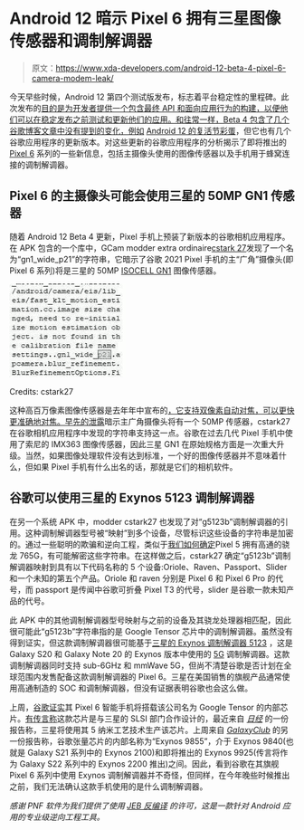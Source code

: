 # Android 12 暗示 Pixel 6 拥有三星图像传感器和调制解调器

> 原文：<https://www.xda-developers.com/android-12-beta-4-pixel-6-camera-modem-leak/>

今天早些时候，Android 12 第四个测试版发布，标志着平台稳定性的里程碑。此次发布的[目的是为开发者提供一个包含最终 API 和面向应用行为的构建，以便他们可以在稳定发布之前测试和更新他们的应用。和往常一样，Beta 4 包含了几个谷歌博客文章中没有提到的变化，例如](https://www.xda-developers.com/android-12-beta-4/) [Android 12 的复活节彩蛋](https://www.xda-developers.com/android-12-easter-egg-material-you/)，但它也有几个谷歌应用程序的更新版本。对这些更新的谷歌应用程序的分析揭示了即将推出的 [Pixel 6](https://www.xda-developers.com/google-pixel-6/) 系列的一些新信息，包括主摄像头使用的图像传感器以及手机用于蜂窝连接的调制解调器。

## Pixel 6 的主摄像头可能会使用三星的 50MP GN1 传感器

随着 Android 12 Beta 4 更新，Pixel 手机上预装了新版本的谷歌相机应用程序。在 APK 包含的一个库中，GCam modder extra ordinaire[cstark 27](https://forum.xda-developers.com/m/cstark27.2712580/)发现了一个名为“gn1_wide_p21”的字符串，它暗示了谷歌 2021 Pixel 手机的主“广角”摄像头(即 Pixel 6 系列)将是三星的 50MP [ISOCELL GN1](https://shop-links.co/1748819567973870825?u1=beea5931-5b74-4025-8608-592702b83f3a) 图像传感器。

 <picture>![gn1_wide_p21 reference in a Google Camera library](img/f5cc2a51a70083b89b8fdf6863cd97e9.png)</picture> 

Credits: cstark27

这种高百万像素图像传感器是去年年中宣布的[，它支持双像素自动对焦，可以更快更准确地对焦。](https://www.xda-developers.com/samsung-50mp-isocell-gn1-image-sensor-dual-pixel-autofocus/)[早先的泄露](https://www.xda-developers.com/google-pixel-6-five-years-updates/)暗示主广角摄像头将有一个 50MP 传感器，cstark27 在谷歌相机应用程序中发现的字符串支持这一点。谷歌在过去几代 Pixel 手机中使用了索尼的 IMX363 图像传感器，因此三星 GN1 在原始规格方面是一次重大升级。当然，如果图像处理软件没有达到标准，一个好的图像传感器并不意味着什么，但如果 Pixel 手机有什么出名的话，那就是它们的相机软件。

## 谷歌可以使用三星的 Exynos 5123 调制解调器

在另一个系统 APK 中，modder cstark27 也发现了对“g5123b”调制解调器的引用。这种调制解调器型号被“映射”到多个设备，尽管标识这些设备的字符串是加密的。通过一些聪明的欺骗和逆向工程，类似于[我们如何确定](https://www.xda-developers.com/google-pixel-5-snapdragon-765/)Pixel 5 拥有高通的骁龙 765G，有可能解密这些字符串。在这样做之后，cstark27 确定“g5123b”调制解调器映射到具有以下代码名称的 5 个设备:Oriole、Raven、Passport、Slider 和一个未知的第五个产品。Oriole 和 raven 分别是 Pixel 6 和 Pixel 6 Pro 的代号，而 passport 是传闻中谷歌可折叠 Pixel T3 的代号，slider 是谷歌一款未知产品的代号。

此 APK 中的其他调制解调器型号映射与之前的设备及其骁龙处理器相匹配，因此很可能此“g5123b”字符串指的是 Google Tensor 芯片中的调制解调器。虽然没有得到证实，但这款调制解调器很可能基于[三星的 Exynos 调制解调器 5123](https://shop-links.co/1748820307539264841?u1=8dade586-9006-4ae6-ba33-b81dc7a75bdf) ，这是 Galaxy S20 和 Galaxy Note 20 的 Exynos 版本中使用的 [5G](https://www.xda-developers.com/5g/) 调制解调器。这款调制解调器同时支持 sub-6GHz 和 mmWave 5G，但尚不清楚谷歌是否计划在全球范围内发售配备这款调制解调器的 Pixel 6。三星在美国销售的旗舰产品通常使用高通制造的 SOC 和调制解调器，但没有证据表明谷歌也会这么做。

上周，[谷歌证实](https://www.xda-developers.com/google-pixel-6-teaser/)其 Pixel 6 智能手机将搭载该公司名为 Google Tensor 的内部芯片。[有传言称](https://www.xda-developers.com/google-pixel-6-custom-system-on-chip/)这款芯片是与三星的 SLSI 部门合作设计的，最近来自 [*日经*](https://asia.nikkei.com/Business/Technology/Google-unveils-first-in-house-chip-to-power-new-Pixel-phones) 的一份报告称，三星将使用其 5 纳米工艺技术生产该芯片。上周来自 [*GalaxyClub*](https://www.galaxyclub.nl/nieuws/soc-bingo-googles-tensor-soc-pixel-6-is-samsungs-exynos-9855/) 的另一份报告称，谷歌张量芯片的内部名称为“Exynos 9855”，介于 Exynos 9840(也就是 Galaxy S21 系列中的 Exynos 2100)和即将推出的 Exynos 9925(传言将作为 Galaxy S22 系列中的 Exynos 2200 推出)之间。因此，看到谷歌在其旗舰 Pixel 6 系列中使用 Exynos 调制解调器并不奇怪，但同样，在今年晚些时候推出之前，我们无法确认这款手机使用的是什么调制解调器。

*感谢 PNF 软件为我们提供了使用* *[JEB 反编译](https://www.pnfsoftware.com/?aid=xdadev)* *的许可，这是一款针对 Android 应用的专业级逆向工程工具。*